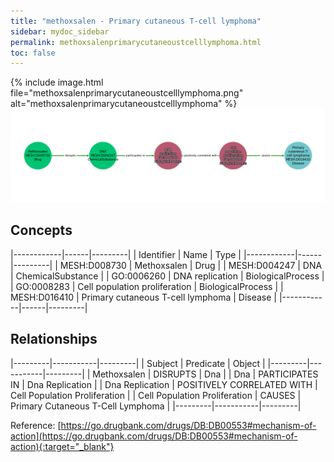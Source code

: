 ```yaml
---
title: "methoxsalen - Primary cutaneous T-cell lymphoma"
sidebar: mydoc_sidebar
permalink: methoxsalenprimarycutaneoustcelllymphoma.html
toc: false 
---
```


{% include image.html file="methoxsalenprimarycutaneoustcelllymphoma.png" alt="methoxsalenprimarycutaneoustcelllymphoma" %}![Path Visualization](/images/methoxsalenprimarycutaneoustcelllymphoma.png)

## Concepts

|------------|------|---------|
| Identifier | Name | Type    |
|------------|------|---------|
| MESH:D008730 | Methoxsalen | Drug |
| MESH:D004247 | DNA | ChemicalSubstance |
| GO:0006260 | DNA replication | BiologicalProcess |
| GO:0008283 | Cell population proliferation | BiologicalProcess |
| MESH:D016410 | Primary cutaneous T-cell lymphoma | Disease |
|------------|------|---------|

## Relationships

|---------|-----------|---------|
| Subject | Predicate | Object  |
|---------|-----------|---------|
| Methoxsalen | DISRUPTS | Dna |
| Dna | PARTICIPATES IN | Dna Replication |
| Dna Replication | POSITIVELY CORRELATED WITH | Cell Population Proliferation |
| Cell Population Proliferation | CAUSES | Primary Cutaneous T-Cell Lymphoma |
|---------|-----------|---------|

Reference: [https://go.drugbank.com/drugs/DB:DB00553#mechanism-of-action](https://go.drugbank.com/drugs/DB:DB00553#mechanism-of-action){:target="_blank"}
